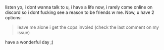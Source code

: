 listen yo, i dont wanna talk to u, i have a life now, i rarely come online on discord so i dont fucking see a reason to be friends w me. Now, u have 2 options:
>  leave me alone
> i get the cops involed (check the last comment on my issue)

have a wonderful day ;)

